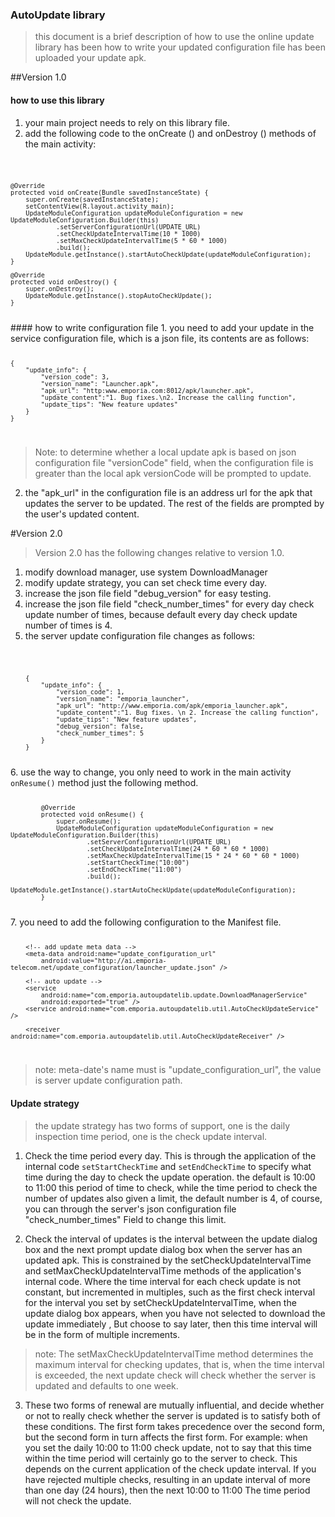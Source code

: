 ### AutoUpdate library
> this document is a brief description of how to use the online update library has been how to write your updated configuration file has been uploaded your update apk.

##Version 1.0
#### how to use this library
1. your main project needs to rely on this library file. 
2. add the following code to the onCreate () and onDestroy () methods of the main activity:

<code>

    @Override
    protected void onCreate(Bundle savedInstanceState) {
        super.onCreate(savedInstanceState);
        setContentView(R.layout.activity_main);
        UpdateModuleConfiguration updateModuleConfiguration = new UpdateModuleConfiguration.Builder(this)
                .setServerConfigurationUrl(UPDATE_URL)
                .setCheckUpdateIntervalTime(10 * 1000)
                .setMaxCheckUpdateIntervalTime(5 * 60 * 1000)
                .build();
        UpdateModule.getInstance().startAutoCheckUpdate(updateModuleConfiguration);
    }

    @Override
    protected void onDestroy() {
        super.onDestroy();
        UpdateModule.getInstance().stopAutoCheckUpdate();
    }
</code>
#### how to write configuration file
1. you need to add your update in the service configuration file, which is a json file, its contents are as follows:

<code>

	{
		"update_info": {
			"version_code": 3,
			"version_name": "Launcher.apk",
			"apk_url": "http:www.emporia.com:8012/apk/launcher.apk",
			"update_content":"1. Bug fixes.\n2. Increase the calling function",
			"update_tips": "New feature updates"
		}
	}
</code>

> Note: to determine whether a local update apk is based on json configuration file "versionCode" field, when the configuration file is greater than the local apk versionCode will be prompted to update.

2. the "apk_url" in the configuration file is an address url for the apk that updates the server to be updated. The rest of the fields are prompted by the user's updated content.

#Version 2.0
> Version 2.0 has the following changes relative to version 1.0.

1. modify download manager, use system DownloadManager
2. modify update strategy, you can set check time every day.
3. increase the json file field "debug_version" for easy testing.
4. increase the json file field "check_number_times" for every day check update number of times, because default
every day check update number of times is 4.
5. the server update configuration file changes as follows:
<code>

		{
	 		"update_info": {
	 			"version_code": 1,
	 			"version_name": "emporia_launcher",
	 			"apk_url": "http://www.emporia.com/apk/emporia_launcher.apk",
	 			"update_content":"1. Bug fixes. \n 2. Increase the calling function",
	 			"update_tips": "New feature updates",
	 			"debug_version": false,
	 			"check_number_times": 5
	 		} 
		}
</code> 
6. use the way to change, you only need to work in the main activity <code>onResume()</code> method just the following method.


<code>

	     	@Override
     		protected void onResume() {
     			super.onResume();
    			UpdateModuleConfiguration updateModuleConfiguration = new UpdateModuleConfiguration.Builder(this)
     					.setServerConfigurationUrl(UPDATE_URL)
     					.setCheckUpdateIntervalTime(24 * 60 * 60 * 1000)
      					.setMaxCheckUpdateIntervalTime(15 * 24 * 60 * 60 * 1000)
			        	.setStartCheckTime("10:00")
			        	.setEndCheckTime("11:00")
      					.build();
      			UpdateModule.getInstance().startAutoCheckUpdate(updateModuleConfiguration);
     		}
</code>
7. you need to add the following configuration to the Manifest file.
<code>
	
        <!-- add update meta data -->
        <meta-data android:name="update_configuration_url" 
            android:value="http://ai.emporia-telecom.net/update_configuration/launcher_update.json" />

        <!-- auto update -->
        <service
            android:name="com.emporia.autoupdatelib.update.DownloadManagerService"
            android:exported="true" />
        <service android:name="com.emporia.autoupdatelib.util.AutoCheckUpdateService" />

        <receiver android:name="com.emporia.autoupdatelib.util.AutoCheckUpdateReceiver" />
</code>

>note: meta-date's name must is "update_configuration_url", the value is server update configuration path.

#### Update strategy
> the update strategy has two forms of support, one is the daily inspection time period, one is the check update interval.

1. Check the time period every day. This is through the application of the internal code <code>setStartCheckTime</code> and <code>setEndCheckTime</code> to specify what time during the day to check the update operation. the default is 10:00 to 11:00 this period of time to check, while the time period to check the number of updates also given a limit, the default number is 4, of course, you can through the server's json configuration file "check_number_times" Field to change this limit.

2. Check the interval of updates is the interval between the update dialog box and the next prompt update dialog box when the server has an updated apk. This is constrained by the setCheckUpdateIntervalTime and setMaxCheckUpdateIntervalTime methods of the application's internal code. Where the time interval for each check update is not constant, but incremented in multiples, such as the first check interval for the interval you set by setCheckUpdateIntervalTime, when the update dialog box appears, when you have not selected to download the update immediately , But choose to say later, then this time interval will be in the form of multiple increments.
> note: The setMaxCheckUpdateIntervalTime method determines the maximum interval for checking updates, that is, when the time interval is exceeded, the next update check will check whether the server is updated and defaults to one week.

3. These two forms of renewal are mutually influential, and decide whether or not to really check whether the server is updated is to satisfy both of these conditions. The first form takes precedence over the second form, but the second form in turn affects the first form. For example: when you set the daily 10:00 to 11:00 check update, not to say that this time within the time period will certainly go to the server to check. This depends on the current application of the check update interval. If you have rejected multiple checks, resulting in an update interval of more than one day (24 hours), then the next 10:00 to 11:00 The time period will not check the update.